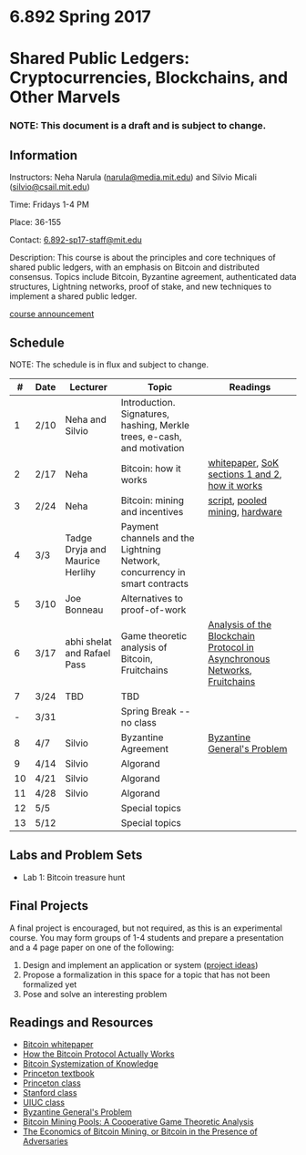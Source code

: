 # 6.892 Spring 2017
# Shared Public Ledgers: Cryptocurrencies, Blockchains, and Other Marvels

### NOTE:  This document is a draft and is subject to change.

## Information

Instructors:  Neha Narula ([narula@media.mit.edu](narula@media.mit.edu)) and Silvio Micali ([silvio@csail.mit.edu](silvio@csail.mit.edu))

Time:  Fridays 1-4 PM 

Place:  36-155 

Contact: [6.892-sp17-staff@mit.edu](6.892-sp17-staff@mit.edu)

Description: This course is about the principles and core techniques
of shared public ledgers, with an emphasis on Bitcoin and distributed
consensus.  Topics include Bitcoin, Byzantine agreement, authenticated
data structures, Lightning networks, proof of stake, and new
techniques to implement a shared public ledger.

[course announcement](6892_course_announcement.pdf)

## Schedule

NOTE:  The schedule is in flux and subject to change.

| # | Date | Lecturer | Topic | Readings |
|---|------|----------|-------|----------|
| 1 | 2/10 | Neha and Silvio | Introduction. Signatures, hashing, Merkle trees, e-cash, and motivation | |
| 2 | 2/17 | Neha | Bitcoin: how it works | [whitepaper](https://bitcoin.org/bitcoin.pdf), [SoK sections 1 and 2](http://www.jbonneau.com/doc/BMCNKF15-IEEESP-bitcoin.pdf), [how it works](http://www.michaelnielsen.org/ddi/how-the-bitcoin-protocol-actually-works/) |
| 3 | 2/24 | Neha | Bitcoin: mining and incentives | [script](https://en.bitcoin.it/wiki/Script), [pooled mining](https://en.bitcoin.it/wiki/Pooled_mining), [hardware](https://en.bitcoin.it/wiki/Mining_hardware_comparison) |
| 4 | 3/3  | Tadge Dryja and Maurice Herlihy | Payment channels and the Lightning Network, concurrency in smart contracts |  |
| 5 | 3/10 | Joe Bonneau | Alternatives to proof-of-work |  |
| 6 | 3/17 | abhi shelat and Rafael Pass | Game theoretic analysis of Bitcoin, Fruitchains | [Analysis of the Blockchain Protocol in Asynchronous Networks](http://eprint.iacr.org/2016/454.pdf), [Fruitchains](https://eprint.iacr.org/2016/916.pdf) |
| 7 | 3/24 | TBD | TBD | |
| - | 3/31 |  | Spring Break -- no class | |
| 8 | 4/7  | Silvio | Byzantine Agreement | [Byzantine General's Problem](http://research.microsoft.com/en-us/um/people/lamport/pubs/byz.pdf) |
| 9 | 4/14 | Silvio | Algorand | |
| 10 | 4/21 | Silvio | Algorand | |
| 11 | 4/28 | Silvio | Algorand | |
| 12 | 5/5 | | Special topics |  |
| 13 | 5/12 |  | Special topics |  |  |

## Labs and Problem Sets

* Lab 1: Bitcoin treasure hunt

## Final Projects

A final project is encouraged, but not required, as this is an
experimental course. You may form groups of 1-4 students and prepare a
presentation and a 4 page paper on one of the following:

1.  Design and implement an application or system ([project ideas](projects.md))
2.  Propose a formalization in this space for a topic that has not been formalized yet  
3.  Pose and solve an interesting problem

## Readings and Resources

* [Bitcoin whitepaper](https://bitcoin.org/bitcoin.pdf)
* [How the Bitcoin Protocol Actually Works](http://www.michaelnielsen.org/ddi/how-the-bitcoin-protocol-actually-works/)
* [Bitcoin Systemization of Knowledge](http://www.jbonneau.com/doc/BMCNKF15-IEEESP-bitcoin.pdf)
* [Princeton textbook](https://d28rh4a8wq0iu5.cloudfront.net/bitcointech/readings/princeton_bitcoin_book.pdf)
* [Princeton class](https://piazza.com/princeton/spring2015/btctech/resources)
* [Stanford class](https://crypto.stanford.edu/cs251/syllabus.html)
* [UIUC class](http://soc1024.ece.illinois.edu/teaching/ece598am/fall2016/)
* [Byzantine General's Problem](http://research.microsoft.com/en-us/um/people/lamport/pubs/byz.pdf)
* [Bitcoin Mining Pools: A Cooperative Game Theoretic Analysis](http://citeseerx.ist.psu.edu/viewdoc/download?doi=10.1.1.695.9873&rep=rep1&type=pdf)
* [The Economics of Bitcoin Mining, or Bitcoin in the Presence of Adversaries](http://citeseerx.ist.psu.edu/viewdoc/download?doi=10.1.1.364.5595&rep=rep1&type=pdf)